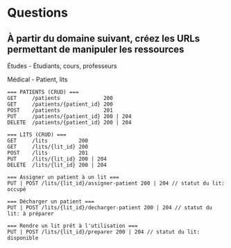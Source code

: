 # Questions

## À partir du domaine suivant, créez les URLs permettant de manipuler les ressources


Études - Étudiants, cours, professeurs

Médical - Patient, lits
```
=== PATIENTS (CRUD) ===
GET     /patients              200
GET     /patients/{patient_id} 200
POST    /patients              201
PUT     /patients/{patient_id} 200 | 204
DELETE  /patients/{patient_id} 200 | 204

=== LITS (CRUD) ===
GET     /lits          200
GET     /lits/{lit_id} 200
POST    /lits          201
PUT     /lits/{lit_id} 200 | 204
DELETE  /lits/{lit_id} 200 | 204

=== Assigner un patient à un lit ===
PUT | POST /lits/{lit_id}/assigner-patient 200 | 204 // statut du lit: occupé

=== Décharger un patient ===
PUT | POST /lits/{lit_id}/decharger-patient 200 | 204 // statut du lit: à préparer

=== Rendre un lit prêt à l'utilisation ===
PUT | POST /lits/{lit_id}/preparer 200 | 204 // statut du lit: disponible
```


